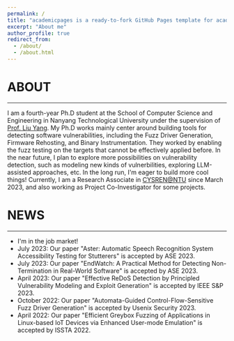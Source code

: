 ```yaml
---
permalink: /
title: "academicpages is a ready-to-fork GitHub Pages template for academic personal websites"
excerpt: "About me"
author_profile: true
redirect_from: 
  - /about/
  - /about.html
---
```


# ABOUT

---

I am a fourth-year Ph.D student at the School of Computer Science and Engineering in Nanyang Technological University under the supervision of [Prof. Liu Yang](https://personal.ntu.edu.sg/yangliu/).
My Ph.D works mainly center around building tools for detecting software vulnerabilities, including the Fuzz Driver Generation, Firmware Rehosting, and Binary Instrumentation.
They worked by enabling the fuzz testing on the targets that cannot be effectively applied before.
In the near future, I plan to explore more possibilities on vulnerability detection, such as modeling new kinds of vulnerbilities, exploring LLM-assisted approaches, etc.
In the long run, I'm eager to build more cool things!
Currently, I am a Research Associate in [CYSREN@NTU](https://www.ntu.edu.sg/cysren) since March 2023, and also working as Project Co-Investigator for some projects.

# NEWS

---

- I'm in the job market!
- July 2023: Our paper "Aster: Automatic Speech Recognition System Accessibility Testing for Stutterers" is accepted by ASE 2023.
- July 2023: Our paper "EndWatch: A Practical Method for Detecting Non-Termination in Real-World Software" is accepted by ASE 2023.
- April 2023: Our paper "Effective ReDoS Detection by Principled Vulnerability Modeling and Exploit Generation" is accepted by IEEE S&P 2023.
- October 2022: Our paper "Automata-Guided Control-Flow-Sensitive Fuzz Driver Generation" is accepted by Usenix Security 2023.
- April 2022: Our paper "Efficient Greybox Fuzzing of Applications in Linux-based IoT Devices via Enhanced User-mode Emulation" is accepted by ISSTA 2022.
